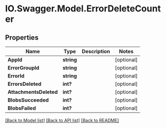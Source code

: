 # IO.Swagger.Model.ErrorDeleteCounter
## Properties

Name | Type | Description | Notes
------------ | ------------- | ------------- | -------------
**AppId** | **string** |  | [optional] 
**ErrorGroupId** | **string** |  | [optional] 
**ErrorId** | **string** |  | [optional] 
**ErrorsDeleted** | **int?** |  | [optional] 
**AttachmentsDeleted** | **int?** |  | [optional] 
**BlobsSucceeded** | **int?** |  | [optional] 
**BlobsFailed** | **int?** |  | [optional] 

[[Back to Model list]](../README.md#documentation-for-models) [[Back to API list]](../README.md#documentation-for-api-endpoints) [[Back to README]](../README.md)

